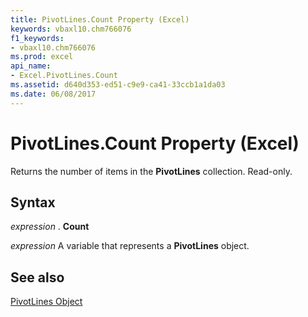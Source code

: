 ```yaml
---
title: PivotLines.Count Property (Excel)
keywords: vbaxl10.chm766076
f1_keywords:
- vbaxl10.chm766076
ms.prod: excel
api_name:
- Excel.PivotLines.Count
ms.assetid: d640d353-ed51-c9e9-ca41-33ccb1a1da03
ms.date: 06/08/2017
---
```



# PivotLines.Count Property (Excel)

Returns the number of items in the  **PivotLines** collection. Read-only.


## Syntax

 _expression_ . **Count**

 _expression_ A variable that represents a **PivotLines** object.


## See also


[PivotLines Object](Excel.PivotLines.md)

